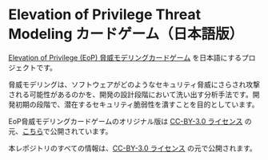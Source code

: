 # Elevation of Privilege Threat Modeling カードゲーム（日本語版）

[Elevation of Privilege (EoP) 脅威モデリングカードゲーム](https://github.com/adamshostack/eop) を日本語にするプロジェクトです。

脅威モデリングは、ソフトウェアがどのようなセキュリティ脅威にさらされ攻撃される可能性があるのかを、開発の設計段階において洗い出す分析手法です。開発初期の段階で、潜在するセキュリティ脆弱性を潰すことを目的としています。


EoP脅威モデリングカードゲームのオリジナル版は [CC-BY-3.0 ライセンス](https://creativecommons.org/licenses/by/3.0/us/) の元、[こちら](https://github.com/adamshostack/eop)で公開されています。

本レポジトリのすべての情報は、[CC-BY-3.0 ライセンス](https://creativecommons.org/licenses/by/3.0/deed.ja) の元で公開されます。
